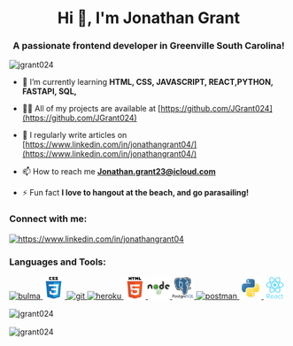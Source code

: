 <h1 align="center">Hi 👋, I'm Jonathan Grant</h1>
<h3 align="center">A passionate frontend developer in Greenville South Carolina!</h3>

<p align="left"> <img src="https://komarev.com/ghpvc/?username=jgrant024&label=Profile%20views&color=0e75b6&style=flat" alt="jgrant024" /> </p>

- 🌱 I’m currently learning **HTML, CSS, JAVASCRIPT, REACT,PYTHON, FASTAPI, SQL,**

- 👨‍💻 All of my projects are available at [https://github.com/JGrant024](https://github.com/JGrant024)

- 📝 I regularly write articles on [https://www.linkedin.com/in/jonathangrant04/](https://www.linkedin.com/in/jonathangrant04/)

- 📫 How to reach me **Jonathan.grant23@icloud.com**

- ⚡ Fun fact **I love to hangout at the beach, and go parasailing!**

<h3 align="left">Connect with me:</h3>
<p align="left">
<a href="https://linkedin.com/in/https://www.linkedin.com/in/jonathangrant04" target="blank"><img align="center" src="https://raw.githubusercontent.com/rahuldkjain/github-profile-readme-generator/master/src/images/icons/Social/linked-in-alt.svg" alt="https://www.linkedin.com/in/jonathangrant04" height="30" width="40" /></a>
</p>

<h3 align="left">Languages and Tools:</h3>
<p align="left"> <a href="https://bulma.io/" target="_blank" rel="noreferrer"> <img src="https://raw.githubusercontent.com/gilbarbara/logos/804dc257b59e144eaca5bc6ffd16949752c6f789/logos/bulma.svg" alt="bulma" width="40" height="40"/> </a> <a href="https://www.w3schools.com/css/" target="_blank" rel="noreferrer"> <img src="https://raw.githubusercontent.com/devicons/devicon/master/icons/css3/css3-original-wordmark.svg" alt="css3" width="40" height="40"/> </a> <a href="https://git-scm.com/" target="_blank" rel="noreferrer"> <img src="https://www.vectorlogo.zone/logos/git-scm/git-scm-icon.svg" alt="git" width="40" height="40"/> </a> <a href="https://heroku.com" target="_blank" rel="noreferrer"> <img src="https://www.vectorlogo.zone/logos/heroku/heroku-icon.svg" alt="heroku" width="40" height="40"/> </a> <a href="https://www.w3.org/html/" target="_blank" rel="noreferrer"> <img src="https://raw.githubusercontent.com/devicons/devicon/master/icons/html5/html5-original-wordmark.svg" alt="html5" width="40" height="40"/> </a> <a href="https://nodejs.org" target="_blank" rel="noreferrer"> <img src="https://raw.githubusercontent.com/devicons/devicon/master/icons/nodejs/nodejs-original-wordmark.svg" alt="nodejs" width="40" height="40"/> </a> <a href="https://www.postgresql.org" target="_blank" rel="noreferrer"> <img src="https://raw.githubusercontent.com/devicons/devicon/master/icons/postgresql/postgresql-original-wordmark.svg" alt="postgresql" width="40" height="40"/> </a> <a href="https://postman.com" target="_blank" rel="noreferrer"> <img src="https://www.vectorlogo.zone/logos/getpostman/getpostman-icon.svg" alt="postman" width="40" height="40"/> </a> <a href="https://www.python.org" target="_blank" rel="noreferrer"> <img src="https://raw.githubusercontent.com/devicons/devicon/master/icons/python/python-original.svg" alt="python" width="40" height="40"/> </a> <a href="https://reactjs.org/" target="_blank" rel="noreferrer"> <img src="https://raw.githubusercontent.com/devicons/devicon/master/icons/react/react-original-wordmark.svg" alt="react" width="40" height="40"/> </a> </p>

<p><img align="center" src="https://github-readme-stats.vercel.app/api/top-langs?username=jgrant024&show_icons=true&locale=en&layout=compact" alt="jgrant024" /></p>

<p><img align="center" src="https://github-readme-streak-stats.herokuapp.com/?user=jgrant024&" alt="jgrant024" /></p>
